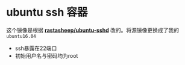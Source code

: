 # ubuntu ssh 容器

这个镜像是根据 **[rastasheep/ubuntu-sshd](https://github.com/rastasheep/ubuntu-sshd)** 改的。将源镜像更换成了我的`ubuntu16.04`

* ssh暴露在22端口
* 初始用户名与密码均为root